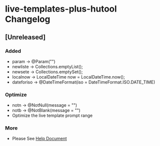 <!-- Keep a Changelog guide -> https://keepachangelog.com -->

# live-templates-plus-hutool Changelog

## [Unreleased]
### Added
- param -> @Param("")
- newliste -> Collections.emptyList();
- newsete -> Collections.emptySet();
- localnow -> LocalDateTime now = LocalDateTime.now();
- dateforiso -> @DateTimeFormat(iso = DateTimeFormat.ISO.DATE_TIME)
### Optimize
- notn -> @NotNull(message = "")
- notb -> @NotBlank(message = "")
- Optimize the live template prompt range
### More
-  Please See [Help Document](https://www.wolai.com/haozhe/oMDRF7Rn6j4kVpgt8H8N9j)